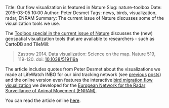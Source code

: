 Title: Our flow visualization is featured in Nature
Slug: nature-toolbox
Date: 2015-03-05 10:00
Author: Peter Desmet
Tags: news, birds, visualization, radar, ENRAM
Summary: The current issue of Nature discusses some of the visualization tools we use.

The [Toolbox special in the current issue of Nature](http://doi.org/10.1038/519119a) discusses the (new) geospatial visualization tools that are available to researchers - such as CartoDB and TileMill:

> Zastrow 2014. Data visualization: Science on the map. Nature 519, 119-120. doi: [10.1038/519119a](http://doi.org/10.1038/519119a)

The article includes quotes from Peter Desmet about the visualizations we made at LifeWatch INBO for our bird tracking network (see [previous]({filename}tracking-eric.md) [posts]({filename}jcd-2014.md)) and the online version even features the interactive [bird migration flow visualization]({filename}bird-migration-flow-visualization.md) we developed for the [European Network for the Radar Surveillance of Animal Movement (ENRAM)](http://enram.eu).

You can read the article online [here](http://doi.org/10.1038/519119a).

